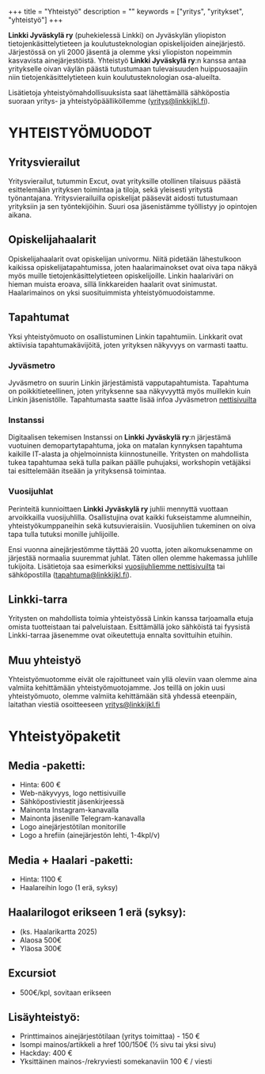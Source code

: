 +++
title = "Yhteistyö"
description = ""
keywords = ["yritys", "yritykset", "yhteistyö"]
+++

**Linkki Jyväskylä ry** (puhekielessä Linkki) on Jyväskylän yliopiston
tietojenkäsittelytieteen ja koulutusteknologian opiskelijoiden
ainejärjestö. Järjestössä on yli 2000 jäsentä ja olemme yksi
yliopiston nopeimmin kasvavista ainejärjestöistä. Yhteistyö **Linkki
Jyväskylä ry**:n kanssa antaa yritykselle oivan väylän päästä
tutustumaan tulevaisuuden huippuosaajiin niin tietojenkäsittelytieteen
kuin koulutusteknologian osa-alueilta.

Lisätietoja yhteistyömahdollisuuksista saat lähettämällä sähköpostia
suoraan yritys- ja yhteistyöpäälliköllemme (yritys@linkkijkl.fi).

# YHTEISTYÖMUODOT

## Yritysvierailut

Yritysvierailut, tutummin Excut, ovat yrityksille otollinen tilaisuus päästä 
esittelemään yrityksen toimintaa ja tiloja, sekä yleisesti yritystä työnantajana.
Yritysvierailuilla opiskelijat pääsevät aidosti tutustumaan yrityksiin ja sen työntekijöihin. 
Suuri osa jäsenistämme työllistyy jo opintojen aikana.

## Opiskelijahaalarit

Opiskelijahaalarit ovat opiskelijan univormu. Niitä pidetään lähestulkoon kaikissa 
opiskelijatapahtumissa, joten haalarimainokset ovat oiva tapa näkyä myös muille 
tietojenkäsittelytieteen opiskelijoille. Linkin haalariväri on hieman muista eroava, 
sillä linkkareiden haalarit ovat sinimustat. Haalarimainos on yksi suosituimmista 
yhteistyömuodoistamme.

## Tapahtumat

Yksi yhteistyömuoto on osallistuminen Linkin tapahtumiin. Linkkarit ovat aktiivisia 
tapahtumakävijöitä, joten yrityksen näkyvyys on varmasti taattu.

### Jyväsmetro

Jyväsmetro on suurin Linkin järjestämistä vapputapahtumista. Tapahtuma on poikkitieteellinen, joten yrityksenne saa näkyvyyttä myös muillekin kuin Linkin jäsenistölle. Tapahtumasta saatte lisää infoa Jyväsmetron [nettisivuilta](https://www.jyvasmetro.fi/)

### Instanssi

Digitaalisen tekemisen Instanssi on **Linkki Jyväskylä ry**:n järjestämä vuotuinen demopartytapahtuma, joka on matalan kynnyksen tapahtuma kaikille IT-alasta ja ohjelmoinnista kiinnostuneille. Yritysten on mahdollista tukea tapahtumaa sekä tulla paikan päälle puhujaksi, workshopin vetäjäksi tai esittelemään itseään ja yrityksensä toimintaa.

### Vuosijuhlat

Perinteitä kunnioittaen **Linkki Jyväskylä ry** juhlii mennyttä vuottaan arvoikkailla vuosijuhlilla. Osallistujina ovat kaikki fukseistamme alumneihin, yhteistyökumppaneihin sekä kutsuvieraisiin. Vuosijuhlien tukeminen on oiva tapa tulla tutuksi monille juhlijoille.

Ensi vuonna ainejärjestömme täyttää 20 vuotta, joten aikomuksenamme on järjestää normaalia suuremmat juhlat. Täten ollen olemme hakemassa juhlille tukijoita. Lisätietoja saa esimerkiksi [vuosijuhliemme nettisivuilta](https://www.vujut.linkkijkl.fi/) tai sähköpostilla (tapahtuma@linkkijkl.fi).

## Linkki-tarra

Yritysten on mahdollista toimia yhteistyössä Linkin kanssa tarjoamalla etuja omista 
tuotteistaan tai palveluistaan. Esittämällä joko sähköistä tai fyysistä Linkki-tarraa 
jäsenemme ovat oikeutettuja ennalta sovittuihin etuihin.

## Muu yhteistyö

Yhteistyömuotomme eivät ole rajoittuneet vain yllä oleviin vaan olemme aina valmiita 
kehittämään yhteistyömuotojamme. Jos teillä on jokin uusi yhteistyömuoto, olemme valmiita 
kehittämään sitä yhdessä eteenpäin, laitathan viestiä osoitteeseen yritys@linkkijkl.fi

# Yhteistyöpaketit

## Media -paketti:
- Hinta: 600 €
- Web-näkyvyys, logo nettisivuille
- Sähköpostiviestit jäsenkirjeessä 
- Mainonta Instagram-kanavalla 
- Mainonta jäsenille Telegram-kanavalla 
- Logo ainejärjestötilan monitorille
- Logo a hrefiin (ainejärjestön lehti, 1-4kpl/v)

## Media + Haalari -paketti:
- Hinta: 1100 € 
- Haalareihin logo (1 erä, syksy)

## Haalarilogot erikseen 1 erä (syksy):
- (ks. Haalarikartta 2025)
- Alaosa 500€
- Yläosa 300€ 

## Excursiot 
- 500€/kpl, sovitaan erikseen

## Lisäyhteistyö:
- Printtimainos ainejärjestötilaan (yritys toimittaa) - 150 €
- Isompi mainos/artikkeli a href 100/150€ (½ sivu tai yksi sivu)
- Hackday: 400 €
- Yksittäinen mainos-/rekryviesti somekanaviin 100 € / viesti

